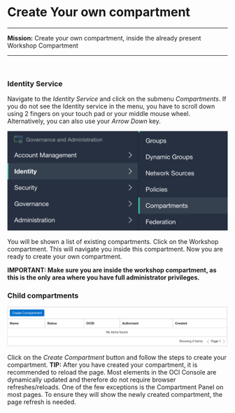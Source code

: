 # Create Your own compartment

---

**Mission:** Create your own compartment, inside the already present Workshop Compartment

---

<br>

### Identity Service

Navigate to the _Identity Service_ and click on the submenu _Compartments_. If you do not see the Identity service in the menu, you have to scroll down using 2 fingers on your touch pad or your middle mouse wheel. Alternatively, you can also use your _Arrow Down_ key.

![](images/compartment-submenu.png " ")

You will be shown a list of existing compartments. Click on the Workshop compartment. This will navigate you inside this compartment. Now you are ready to create your own compartment.

**IMPORTANT: Make sure you are inside the workshop compartment, as this is the only area where you have full administrator privileges.**

### Child compartments

![](images/child-compartment.png " ")

Click on the _Create Compartment_ button and follow the steps to create your compartment.
**TIP:** After you have created your compartment, it is recommended to reload the page. Most elements in the OCI Console are dynamically updated and therefore do not require browser refreshes/reloads. One of the few exceptions is the Compartment Panel on most pages. To ensure they will show the newly created compartment, the page refresh is needed.
